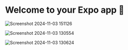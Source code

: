 # Welcome to your Expo app 👋

![Screenshot 2024-11-03 151126](https://github.com/user-attachments/assets/51998840-c016-4624-ad82-6e0f08f41921)

![Screenshot 2024-11-03 130554](https://github.com/user-attachments/assets/9c094c43-8ee6-414d-bba1-fba106696d3e)

![Screenshot 2024-11-03 130624](https://github.com/user-attachments/assets/d123ee24-dd2b-4a05-a8b0-e7cfea66ab84)





